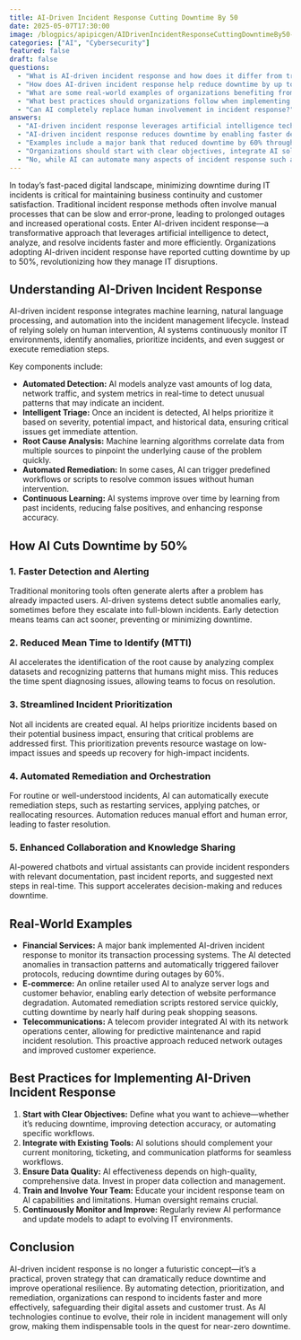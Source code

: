 ```yaml
---
title: AI-Driven Incident Response Cutting Downtime By 50
date: 2025-05-07T17:30:00
image: /blogpics/apipicgen/AIDrivenIncidentResponseCuttingDowntimeBy50-T09S796H2V.jpg
categories: ["AI", "Cybersecurity"]
featured: false
draft: false
questions:
  - "What is AI-driven incident response and how does it differ from traditional methods?"
  - "How does AI-driven incident response help reduce downtime by up to 50%?"
  - "What are some real-world examples of organizations benefiting from AI-driven incident response?"
  - "What best practices should organizations follow when implementing AI-driven incident response?"
  - "Can AI completely replace human involvement in incident response?"
answers:
  - "AI-driven incident response leverages artificial intelligence technologies like machine learning, natural language processing, and automation to detect, analyze, prioritize, and resolve IT incidents faster and more efficiently than traditional manual methods, which are often slower and prone to errors."
  - "AI-driven incident response reduces downtime by enabling faster detection of anomalies, accelerating root cause analysis, prioritizing incidents based on business impact, automating remediation for routine issues, and enhancing collaboration through AI-powered tools, all of which speed up incident resolution."
  - "Examples include a major bank that reduced downtime by 60% through AI monitoring of transaction systems, an online retailer that cut downtime nearly in half during peak seasons by using AI for early detection and automated remediation, and a telecom provider that improved customer experience by integrating AI for predictive maintenance and rapid incident resolution."
  - "Organizations should start with clear objectives, integrate AI solutions with existing tools, ensure high-quality data collection, train and involve their incident response teams to maintain human oversight, and continuously monitor and improve AI performance to adapt to changing IT environments."
  - "No, while AI can automate many aspects of incident response such as detection and remediation of routine issues, human oversight remains crucial for managing complex incidents, making judgment calls, and continuously improving AI systems."
---
```

In today’s fast-paced digital landscape, minimizing downtime during IT incidents is critical for maintaining business continuity and customer satisfaction. Traditional incident response methods often involve manual processes that can be slow and error-prone, leading to prolonged outages and increased operational costs. Enter AI-driven incident response—a transformative approach that leverages artificial intelligence to detect, analyze, and resolve incidents faster and more efficiently. Organizations adopting AI-driven incident response have reported cutting downtime by up to 50%, revolutionizing how they manage IT disruptions.

## Understanding AI-Driven Incident Response

AI-driven incident response integrates machine learning, natural language processing, and automation into the incident management lifecycle. Instead of relying solely on human intervention, AI systems continuously monitor IT environments, identify anomalies, prioritize incidents, and even suggest or execute remediation steps.

Key components include:

- **Automated Detection:** AI models analyze vast amounts of log data, network traffic, and system metrics in real-time to detect unusual patterns that may indicate an incident.
- **Intelligent Triage:** Once an incident is detected, AI helps prioritize it based on severity, potential impact, and historical data, ensuring critical issues get immediate attention.
- **Root Cause Analysis:** Machine learning algorithms correlate data from multiple sources to pinpoint the underlying cause of the problem quickly.
- **Automated Remediation:** In some cases, AI can trigger predefined workflows or scripts to resolve common issues without human intervention.
- **Continuous Learning:** AI systems improve over time by learning from past incidents, reducing false positives, and enhancing response accuracy.

## How AI Cuts Downtime by 50%

### 1. Faster Detection and Alerting

Traditional monitoring tools often generate alerts after a problem has already impacted users. AI-driven systems detect subtle anomalies early, sometimes before they escalate into full-blown incidents. Early detection means teams can act sooner, preventing or minimizing downtime.

### 2. Reduced Mean Time to Identify (MTTI)

AI accelerates the identification of the root cause by analyzing complex datasets and recognizing patterns that humans might miss. This reduces the time spent diagnosing issues, allowing teams to focus on resolution.

### 3. Streamlined Incident Prioritization

Not all incidents are created equal. AI helps prioritize incidents based on their potential business impact, ensuring that critical problems are addressed first. This prioritization prevents resource wastage on low-impact issues and speeds up recovery for high-impact incidents.

### 4. Automated Remediation and Orchestration

For routine or well-understood incidents, AI can automatically execute remediation steps, such as restarting services, applying patches, or reallocating resources. Automation reduces manual effort and human error, leading to faster resolution.

### 5. Enhanced Collaboration and Knowledge Sharing

AI-powered chatbots and virtual assistants can provide incident responders with relevant documentation, past incident reports, and suggested next steps in real-time. This support accelerates decision-making and reduces downtime.

## Real-World Examples

- **Financial Services:** A major bank implemented AI-driven incident response to monitor its transaction processing systems. The AI detected anomalies in transaction patterns and automatically triggered failover protocols, reducing downtime during outages by 60%.
- **E-commerce:** An online retailer used AI to analyze server logs and customer behavior, enabling early detection of website performance degradation. Automated remediation scripts restored service quickly, cutting downtime by nearly half during peak shopping seasons.
- **Telecommunications:** A telecom provider integrated AI with its network operations center, allowing for predictive maintenance and rapid incident resolution. This proactive approach reduced network outages and improved customer experience.

## Best Practices for Implementing AI-Driven Incident Response

1. **Start with Clear Objectives:** Define what you want to achieve—whether it’s reducing downtime, improving detection accuracy, or automating specific workflows.
2. **Integrate with Existing Tools:** AI solutions should complement your current monitoring, ticketing, and communication platforms for seamless workflows.
3. **Ensure Data Quality:** AI effectiveness depends on high-quality, comprehensive data. Invest in proper data collection and management.
4. **Train and Involve Your Team:** Educate your incident response team on AI capabilities and limitations. Human oversight remains crucial.
5. **Continuously Monitor and Improve:** Regularly review AI performance and update models to adapt to evolving IT environments.

## Conclusion

AI-driven incident response is no longer a futuristic concept—it’s a practical, proven strategy that can dramatically reduce downtime and improve operational resilience. By automating detection, prioritization, and remediation, organizations can respond to incidents faster and more effectively, safeguarding their digital assets and customer trust. As AI technologies continue to evolve, their role in incident management will only grow, making them indispensable tools in the quest for near-zero downtime.